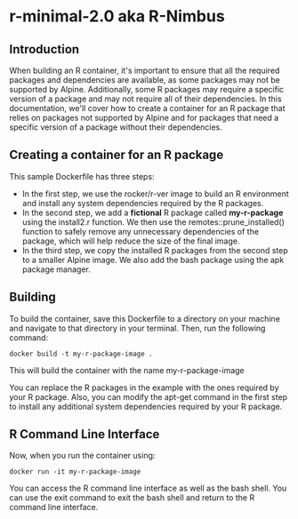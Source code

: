 # r-minimal-2.0 aka R-Nimbus

## Introduction
When building an R container, it's important to ensure that all the required packages and dependencies are available, as some packages may not be supported by Alpine. Additionally, some R packages may require a specific version of a package and may not require all of their dependencies. In this documentation, we'll cover how to create a container for an R package that relies on packages not supported by Alpine and for packages that need a specific version of a package without their dependencies.

## Creating a container for an R package
This sample Dockerfile has three steps:

- In the first step, we use the rocker/r-ver image to build an R environment and install any system dependencies required by the R packages.
- In the second step, we add a **fictional** R package called **my-r-package** using the install2.r function. We then use the remotes::prune_installed() function to safely remove any unnecessary dependencies of the package, which will help reduce the size of the final image.
- In the third step, we copy the installed R packages from the second step to a smaller Alpine image. We also add the bash package using the apk package manager.

## Building

To build the container, save this Dockerfile to a directory on your machine and navigate to that directory in your terminal. Then, run the following command:

```
docker build -t my-r-package-image . 
```

This will build the container with the name my-r-package-image

You can replace the R packages in the example with the ones required by your R package. Also, you can modify the apt-get command in the first step to install any additional system dependencies required by your R package.


## R Command Line Interface

Now, when you run the container using:

```
docker run -it my-r-package-image
```
You can access the R command line interface as well as the bash shell. You can use the exit command to exit the bash shell and return to the R command line interface.

